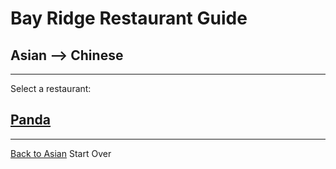 # Bay Ridge Restaurant Guide
## Asian --> Chinese
---
Select a restaurant:
## [Panda](https://www.pandabrooklyn.com/)
---
[Back to Asian](../asian)
Start Over
